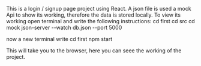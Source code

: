 This is a login / signup page project using React.
A json file is used a mock Api to show its working, therefore the data is stored locally.
To view its working open terminal and write the following instructions:
cd first
cd src
cd mock
json-server --watch db.json --port 5000

now a new terminal write
cd first
npm start

This will take you to the browser, here you can seee the working of the project.



